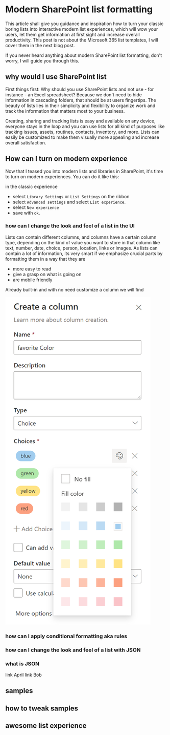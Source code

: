 # Modern SharePoint list formatting

This article shall give you guidance and inspiration how to turn your classic boring lists into interactive modern list experiences, which will wow your users, let them get information at first sight and increase overall productivity. This post is not about the Microsoft 365 list templates, I will cover them in the next blog post. 

If you never heard anything about modern SharePoint list formatting, don't worry, I will guide you through this. 

## why would I use SharePoint list

First things first: Why should you use SharePoint lists and not use - for instance - an Excel spreadsheet? Because we don't need to hide information in cascading folders, that should be at users fingertips. The beauty of lists lies in their simplicity and flexibility to organize work and track the information that matters most to your business. 

Creating, sharing and tracking lists is easy and available on any device, everyone stays in the loop and you can use lists for all kind of purposes like tracking issues, assets, routines, contacts, inventory, and more. Lists can easily be customized to make them visually more appealing and increase overall satisfaction. 

## How can I turn on modern experience

Now that I teased you into modern lists and libraries in SharePoint, it's time to turn on modern experiences. You can do it like this: 

in the classic experience
* select `Library Settings` or `List Settings` on the ribbon
* select `Advanced settings` and select `List experience`.
* select `New experience` 
* save with `ok`. 

### how can I change the look and feel of a list in the UI

Lists can contain different columns, and columns have a certain column type, depending on the kind of value you want to store in that column like text, number, date, choice, person, location, links or images. As lists can contain a lot of information, its very smart if we emphasize crucial parts by formatting them in a way that they are 

* more easy to read
* give a grasp on what is going on
* are mobile friendly

Already built-in and with no need customize a column we will find 

![create a column and format choices](https://github.com/LuiseFreese/blog/blob/main/media/list-formatting-create.png)

### how can I apply conditional formatting aka rules

### how can I change the look and feel of a list with JSON

### what is JSON

link April
link Bob

## samples



## how to tweak samples

## awesome list experience
